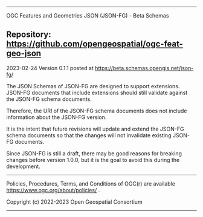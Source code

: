 -----------------------------------------------------------------------
OGC Features and Geometries JSON (JSON-FG) - Beta Schemas

Repository: https://github.com/opengeospatial/ogc-feat-geo-json
-----------------------------------------------------------------------

2023-02-24  Version 0.1.1 posted at 
            https://beta.schemas.opengis.net/json-fg/

The JSON Schemas of JSON-FG are designed to support extensions. 
JSON-FG documents that include extensions should still validate 
against the JSON-FG schema documents.

Therefore, the URI of the JSON-FG schema documents does not include 
information about the JSON-FG version.

It is the intent that future revisions will update and extend the 
JSON-FG schema documents so that the changes will not invalidate 
existing JSON-FG documents.

Since JSON-FG is still a draft, there may be good reasons for
breaking changes before version 1.0.0, but it is the goal to avoid 
this during the development.

-----------------------------------------------------------------------

Policies, Procedures, Terms, and Conditions of OGC(r) are available
  https://www.ogc.org/about/policies/ .

Copyright (c) 2022-2023 Open Geospatial Consortium

-----------------------------------------------------------------------
